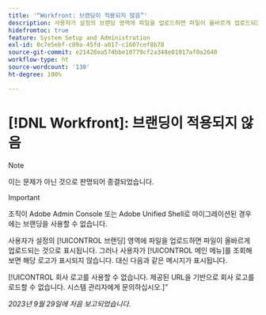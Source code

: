 ```yaml
---
title: '“Workfront: 브랜딩이 적용되지 않음”'
description: 사용자가 설정의 브랜딩 영역에 파일을 업로드하면 파일이 올바르게 업로드되는 것으로 표시됩니다. 그러나 사용자가 메인 메뉴를 조회해 보면 해당 로고가 표시되지 않습니다. 대신 오류 메시지가 표시됩니다.
hidefromtoc: true
feature: System Setup and Administration
exl-id: 0c7e5ebf-c09a-45fd-a017-c1607cef8b78
source-git-commit: e21428ea574bbe10779cf2a348e01917af0a2640
workflow-type: ht
source-wordcount: '138'
ht-degree: 100%

---
```


# [!DNL Workfront]: 브랜딩이 적용되지 않음

>[!NOTE]
>
>이는 문제가 아닌 것으로 판명되어 종결되었습니다.

>[!IMPORTANT]
>
>조직이 Adobe Admin Console 또는 Adobe Unified Shell로 마이그레이션된 경우에는 브랜딩을 사용할 수 없습니다.

사용자가 설정의 [!UICONTROL 브랜딩] 영역에 파일을 업로드하면 파일이 올바르게 업로드되는 것으로 표시됩니다. 그러나 사용자가 [!UICONTROL 메인 메뉴]를 조회해 보면 해당 로고가 표시되지 않습니다. 대신 다음과 같은 메시지가 표시됩니다.

[!UICONTROL 회사 로고를 사용할 수 없습니다. 제공된 URL을 기반으로 회사 로고를 로드할 수 없습니다. 시스템 관리자에게 문의하십시오.]”

_2023년 9월 29일에 처음 보고되었습니다._
